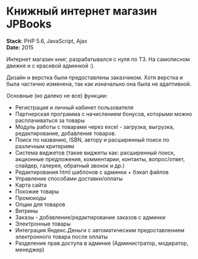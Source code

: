 <h1>Книжный интернет магазин JPBooks</h1>

<p><strong>Stack</strong>: PHP 5.6, JavaScript, Ajax <br>
<strong>Date:</strong> 2015</p>

<p>Интернет магазин книг, разрабатывался с нуля по ТЗ. На самописном движке и с красивой админкой :).</p>
<p>Дизайн и верстка были предоставлены заказчиком. Хотя верстка и была частично изменена, так как изначально она была не адаптивной.</p>

<p>Основные (но далеко не все) функции:</p>
<ul>
  <li>Регистрация и личный кабинет пользователя</li>
  <li>Партнерская программа с начислением бонусов, которыми можно расплачиваться за товары</li>
  <li>Модуль работы с товарами через excel - загрузка, выгрузка, редактирование, добавление товаров.</li>
  <li>Поиск по названию, ISBN, автору и расширенный поиск по различным критериям</li>
  <li>Система виджетов (такие виджеты как: расширенный поиск, акционные предложения, комментарии, контакты, вопрос/ответ, слайдер, галерея, обратный звонок и др.)</li>
  <li>Редактирования html шаблонов с админки + бэкап файлов</li>
  <li>Управление способами доставки/оплаты</li>
  <li>Карта сайта</li>
  <li>Похожие товары</li>
  <li>Промокоды</li>
  <li>Опции для товаров</li>
  <li>Витрины</li>
  <li>Заказы - добавление/редактирование заказов с админки</li>
  <li>Электронные товары</li>
  <li>Интеграция Яндекс.Деньги с автоматическим предоставлением электронного товара после оплаты</li>
  <li>Разделение прав доступа в админке (Администратор, модератор, менеджер)</li>
</ul>
